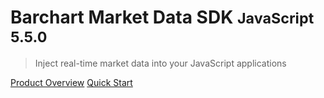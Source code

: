 # Barchart Market Data SDK <small>JavaScript 5.5.0</small>

> Inject real-time market data into your JavaScript applications

[Product Overview](/content/product_overview)
[Quick Start](/content/quick_start)
